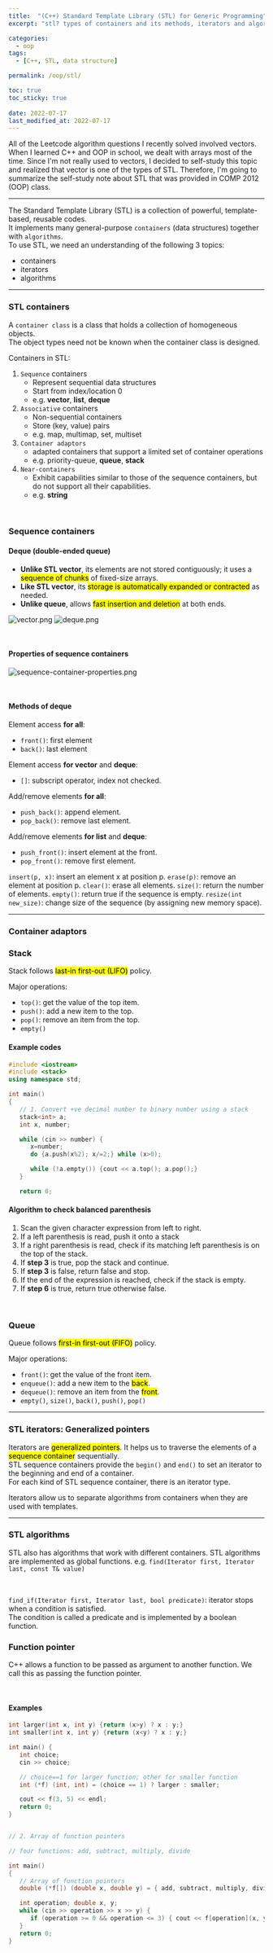 ```yaml
---
title:  "(C++) Standard Template Library (STL) for Generic Programming"
excerpt: "stl? types of containers and its methods, iterators and algorithms"

categories:
  - oop
tags:
  - [C++, STL, data structure]

permalink: /oop/stl/

toc: true
toc_sticky: true
 
date: 2022-07-17
last_modified_at: 2022-07-17
---
```



All of the Leetcode algorithm questions I recently solved involved vectors. 
When I learned C++ and OOP in school, we dealt with arrays most of the time. 
Since I'm not really used to vectors, I decided to self-study this topic and realized that vector is one of the types of STL.
Therefore, I'm going to summarize the self-study note about STL that was provided in COMP 2012 (OOP) class.

---
The Standard Template Library (STL) is a collection of powerful, template-based, reusable codes.  
It implements many general-purpose `containers` (data structures) together with `algorithms`.  
To use STL, we need an understanding of the following 3 topics:
* containers
* iterators
* algorithms

---
### STL containers
A `container class` is a class that holds a collection of homogeneous objects.  
The object types need not be known when the container class is designed.

Containers in STL:
1. `Sequence` containers
   * Represent sequential data structures
   * Start from index/location 0
   * e.g. **vector**, **list**, **deque**
2. `Associative` containers
   * Non-sequential containers
   * Store (key, value) pairs
   * e.g. map, multimap, set, multiset
3. `Container adaptors`
   * adapted containers that support a limited set of container operations
   * e.g. priority-queue, **queue**, **stack**
4. `Near-containers`
   * Exhibit capabilities similar to those of the sequence containers, but do not support all their capabilities.
   * e.g. **string**

<br>

### Sequence containers

#### Deque (double-ended queue)
* **Unlike STL vector**, its elements are not stored contiguously; it uses a <mark>sequence of chunks</mark> of fixed-size arrays.
* **Like STL vector**, its <mark>storage is automatically expanded or contracted</mark> as needed. 
* **Unlike queue**, allows <mark>fast insertion and deletion</mark> at both ends.

![vector.png](/assets/images/posts_img/cpp/vector.png)
![deque.png](/assets/images/posts_img/cpp/deque.png)

<br>

#### Properties of sequence containers
![sequence-container-properties.png](/assets/images/posts_img/cpp/sequence-container-properties.png)

<br>

#### Methods of deque
Element access **for all**:
* `front()`: first element
* `back()`: last element

Element access **for vector** and **deque**:
* `[]`: subscript operator, index not checked.

Add/remove elements **for all**:
* `push_back()`: append element.
* `pop_back()`: remove last element.

Add/remove elements **for list** and **deque**:
* `push_front()`: insert element at the front.
* `pop_front()`: remove first element. 

`insert(p, x)`: insert an element x at position p.
`erase(p)`: remove an element at position p.
`clear()`: erase all elements.
`size()`: return the number of elements.
`empty()`: return true if the sequence is empty.
`resize(int new_size)`: change size of the sequence (by assigning new memory space).

---
### Container adaptors

### Stack
Stack follows <mark>last-in first-out (LIFO)</mark> policy.

Major operations:
* `top()`: get the value of the top item.
* `push()`: add a new item to the top.
* `pop()`: remove an item from the top.
* `empty()` 


#### Example codes
```cpp
#include <iostream>
#include <stack>
using namespace std;

int main()
{
   // 1. Convert +ve decimal number to binary number using a stack
   stack<int> a;
   int x, number;

   while (cin >> number) {
      x=number;
      do {a.push(x%2); x/=2;} while (x>0);

      while (!a.empty()) {cout << a.top(); a.pop();}
   }

   return 0;

```

#### Algorithm to check balanced parenthesis
1. Scan the given character expression from left to right.
2. If a left parenthesis is read, push it onto a stack
3. If a right parenthesis is read, check if its matching left parenthesis is on the top of the stack.
4. If **step 3** is true, pop the stack and continue.
5. If **step 3** is false, return false and stop.
6. If the end of the expression is reached, check if the stack is empty.
7. If **step 6** is true, return true otherwise false.

<br>

### Queue
Queue follows <mark>first-in first-out (FIFO)</mark> policy.

Major operations:
* `front()`: get the value of the front item.
* `enqueue()`: add a new item to the <mark>back</mark>.
* `dequeue()`: remove an item from the <mark>front</mark>.
* `empty()`, `size()`, `back()`, `push()`, `pop()`


---
### STL iterators: Generalized pointers
Iterators are <mark>generalized pointers</mark>. It helps us to traverse the elements of a <mark>sequence container</mark> sequentially.  
STL sequence containers provide the `begin()` and `end()` to set an iterator to the beginning and end of a container.  
For each kind of STL sequence container, there is an iterator type.  

Iterators allow us to separate algorithms from containers when they are used with templates.


---
### STL algorithms
STL also has algorithms that work with different containers. STL algorithms are implemented as global functions.
e.g. `find(Iterator first, Iterator last, const T& value)`

<br>

`find_if(Iterator first, Iterator last, bool predicate)`: iterator stops when a condition is satisfied.  
The condition is called a predicate and is implemented by a boolean function.


### Function pointer
C++ allows a function to be passed as argument to another function. We call this as passing the function pointer.

<br>

#### Examples
```cpp
int larger(int x, int y) {return (x>y) ? x : y;}
int smaller(int x, int y) {return (x<y) ? x : y;}

int main() {
   int choice;
   cin >> choice;

   // choice==1 for larger function; other for smaller function
   int (*f) (int, int) = (choice == 1) ? larger : smaller;

   cout << f(3, 5) << endl;
   return 0;
}


// 2. Array of function pointers

// four functions: add, subtract, multiply, divide

int main()
{
   // Array of function pointers
   double (*f[]) (double x, double y) = { add, subtract, multiply, divide };

   int operation; double x, y;
   while (cin >> operation >> x >> y) {
      if (operation >= 0 && operation <= 3) { cout << f[operation](x, y); }
   }
   return 0;
}
```